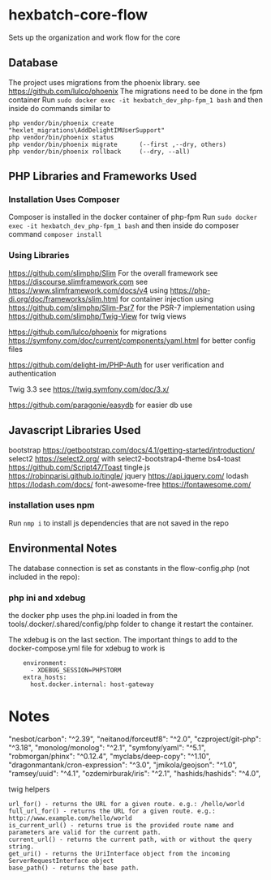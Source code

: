 # hexbatch-core-flow
Sets up the organization and work flow for the core

## Database 

The project uses migrations from the phoenix library. see https://github.com/lulco/phoenix
The migrations need to be done in the fpm container
Run `sudo docker exec -it hexbatch_dev_php-fpm_1 bash` and then inside do commands similar to

    php vendor/bin/phoenix create "hexlet_migrations\AddDelightIMUserSupport"
    php vendor/bin/phoenix status
    php vendor/bin/phoenix migrate      (--first ,--dry, others)
    php vendor/bin/phoenix rollback     (--dry, --all)

## PHP Libraries and Frameworks Used

### Installation Uses Composer
Composer is installed in the docker container of php-fpm
Run `sudo docker exec -it hexbatch_dev_php-fpm_1 bash` and then inside do composer command `composer install`

### Using Libraries 

https://github.com/slimphp/Slim For the overall framework
see https://discourse.slimframework.com
see https://www.slimframework.com/docs/v4
    using https://php-di.org/doc/frameworks/slim.html for container injection
    using https://github.com/slimphp/Slim-Psr7 for the PSR-7 implementation 
    using https://github.com/slimphp/Twig-View for twig views

https://github.com/lulco/phoenix for migrations
    https://symfony.com/doc/current/components/yaml.html for better config files

https://github.com/delight-im/PHP-Auth for user verification and authentication 

Twig 3.3 see https://twig.symfony.com/doc/3.x/


https://github.com/paragonie/easydb for easier db use


## Javascript Libraries Used

bootstrap https://getbootstrap.com/docs/4.1/getting-started/introduction/
select2  https://select2.org/
    with select2-bootstrap4-theme
bs4-toast https://github.com/Script47/Toast
tingle.js https://robinparisi.github.io/tingle/
jquery https://api.jquery.com/
lodash https://lodash.com/docs/
font-awesome-free  https://fontawesome.com/

### installation uses npm
 Run `nmp i` to install js dependencies that are not saved in the repo
 

## Environmental Notes

The database connection is set as constants in the flow-config.php (not included in the repo):


### php ini and xdebug    
the docker php uses the php.ini loaded in from the tools/.docker/.shared/config/php folder to change it
restart the container. 

The xdebug is on the last section.
The important things to add to the docker-compose.yml file for xdebug to work is
       
        environment:
          - XDEBUG_SESSION=PHPSTORM
        extra_hosts:
          host.docker.internal: host-gateway


# Notes

"nesbot/carbon": "^2.39",
"neitanod/forceutf8": "^2.0",
"czproject/git-php": "^3.18",
"monolog/monolog": "^2.1",
"symfony/yaml": "^5.1",
"robmorgan/phinx": "^0.12.4",
"myclabs/deep-copy": "^1.10",
"dragonmantank/cron-expression": "^3.0",
"jmikola/geojson": "^1.0",
"ramsey/uuid": "^4.1",
"ozdemirburak/iris": "^2.1",
"hashids/hashids": "^4.0",

twig helpers

    url_for() - returns the URL for a given route. e.g.: /hello/world
    full_url_for() - returns the URL for a given route. e.g.: http://www.example.com/hello/world
    is_current_url() - returns true is the provided route name and parameters are valid for the current path.
    current_url() - returns the current path, with or without the query string.
    get_uri() - returns the UriInterface object from the incoming ServerRequestInterface object
    base_path() - returns the base path.
